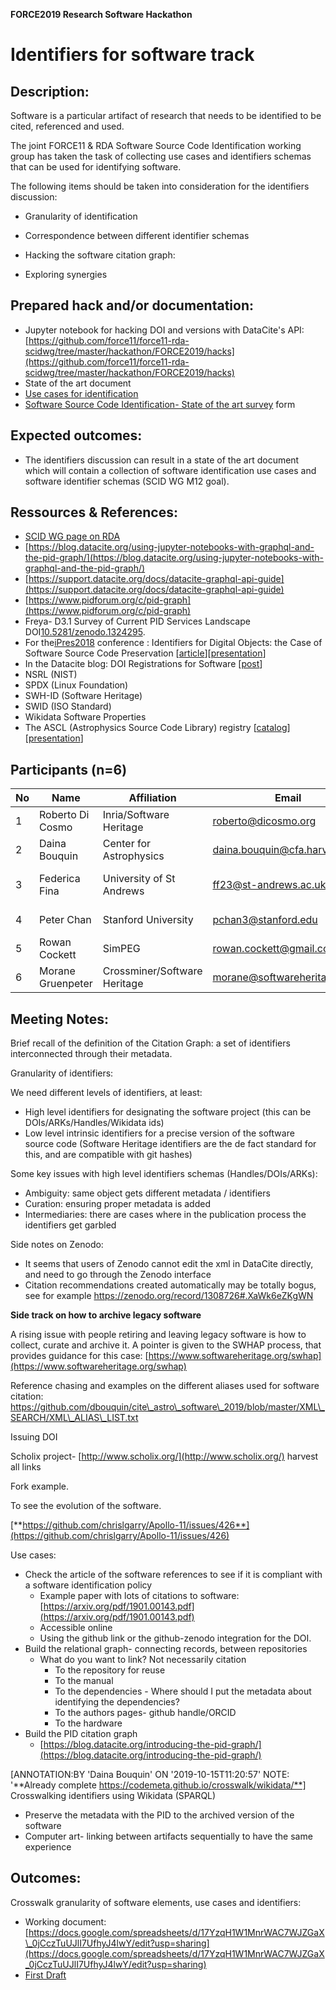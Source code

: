 **FORCE2019 Research Software Hackathon**

# Identifiers for software track



## Description:

Software is a particular artifact of research that needs to be identified to be cited, referenced and used.

The joint FORCE11 &amp; RDA Software Source Code Identification working group has taken the task of collecting use cases and identifiers schemas that can be used for identifying software.

The following items should be taken into consideration for the identifiers discussion:

   - Granularity of identification

   - Correspondence between different identifier schemas

   - Hacking the software citation graph:

   - Exploring synergies

## Prepared hack and/or documentation:

- Jupyter notebook for hacking DOI and versions with DataCite&#39;s API: [https://github.com/force11/force11-rda-scidwg/tree/master/hackathon/FORCE2019/hacks](https://github.com/force11/force11-rda-scidwg/tree/master/hackathon/FORCE2019/hacks)
- State of the art document
- [Use cases for identification](https://docs.google.com/document/d/1MTGpwnfMnv3w06sd-m29Ci4cS32X4DlmIapmuQv3tn8/edit?usp=sharing)
- [Software Source Code Identification- State of the art survey](https://forms.gle/97zmT2w3CZUYUqeQ6) form

## Expected outcomes:

- The identifiers discussion can result in a state of the art document which will contain a collection of software identification use cases and software identifier schemas (SCID WG M12 goal).

## Ressources &amp; References:

- [SCID WG page on RDA](https://www.rd-alliance.org/groups/software-source-code-identification-wg)
- [https://blog.datacite.org/using-jupyter-notebooks-with-graphql-and-the-pid-graph/](https://blog.datacite.org/using-jupyter-notebooks-with-graphql-and-the-pid-graph/)
- [https://support.datacite.org/docs/datacite-graphql-api-guide](https://support.datacite.org/docs/datacite-graphql-api-guide)
- [https://www.pidforum.org/c/pid-graph](https://www.pidforum.org/c/pid-graph)
- Freya- D3.1 Survey of Current PID Services Landscape DOI[10.5281/zenodo.1324295](https://doi.org/10.5281/zenodo.1324295).
- For the[iPres2018](https://ipres2018.org/) conference : Identifiers for Digital Objects: the Case of Software Source Code Preservation [[article](https://hal.archives-ouvertes.fr/hal-01865790v4)][[presentation](https://annex.softwareheritage.org/public/talks/2018/2018-09-25-iPres2018.pdf)]
- In the Datacite blog: DOI Registrations for Software [[post](https://doi.org/10.5438/1nmy-9902)]
- NSRL (NIST)
- SPDX (Linux Foundation)
- SWH-ID (Software Heritage)
- SWID (ISO Standard)
- Wikidata Software Properties
- The ASCL (Astrophysics Source Code Library) registry [[catalog](http://ascl.net/code/all)][[presentation](https://rd-alliance.org/ascl-presentation-asclnet-making-codes-discoverable-20-years)]

## Participants (n=6)

| **No** | **Name** | **Affiliation** | **Email** | **discipline(s)** |
| --- | --- | --- | --- | --- |
| 1 | Roberto Di Cosmo | Inria/Software Heritage | roberto@dicosmo.org | Computer Science |
| 2 | Daina Bouquin | Center for Astrophysics | daina.bouquin@cfa.harvard.edu | Astrophysics |
| 3 | Federica Fina | University of St Andrews | ff23@st-andrews.ac.uk | Research Data Management |
| 4 | Peter Chan | Stanford University | pchan3@stanford.edu | Special Collections |
| 5 | Rowan Cockett | SimPEG | rowan.cockett@gmail.com | Geophysics, Software |
| 6 | Morane Gruenpeter | Crossminer/Software Heritage | morane@softwareheritage.org | Computer Science |



## Meeting Notes:

Brief recall of the definition of the Citation Graph: a set of identifiers interconnected through their metadata.

Granularity of identifiers:

We need different levels of identifiers, at least:

- High level identifiers for designating the software project (this can be DOIs/ARKs/Handles/Wikidata ids)
- Low level intrinsic identifiers for a precise version of the software source code (Software Heritage identifiers are the de fact standard for this, and are compatible with git hashes)

Some key issues with high level identifiers schemas (Handles/DOIs/ARKs):

- Ambiguity: same object gets different metadata / identifiers
- Curation: ensuring proper metadata is added
- Intermediaries: there are cases where in the publication process the identifiers get garbled

Side notes on Zenodo:

- It seems that users of Zenodo cannot edit the xml in DataCite directly, and need to go through the Zenodo interface
- Citation recommendations created automatically may be totally bogus, see for example https://zenodo.org/record/1308726#.XaWk6eZKgWN

**Side track on how to archive legacy software**

A rising issue with people retiring and leaving legacy software is how to collect, curate and archive it. A pointer is given to the SWHAP process, that provides guidance for this case: [https://www.softwareheritage.org/swhap](https://www.softwareheritage.org/swhap)



Reference chasing and examples on the different aliases used for software citation: https://github.com/dbouquin/cite\_astro\_software\_2019/blob/master/XML\_SEARCH/XML\_ALIAS\_LIST.txt

Issuing DOI

Scholix project- [http://www.scholix.org/](http://www.scholix.org/) harvest all links

Fork example.

To see the evolution of the software.

[**https://github.com/chrislgarry/Apollo-11/issues/426**](https://github.com/chrislgarry/Apollo-11/issues/426)

Use cases:

- Check the article of the software references to see if it is compliant with a software identification policy
  - Example paper with lots of citations to software: [https://arxiv.org/pdf/1901.00143.pdf](https://arxiv.org/pdf/1901.00143.pdf)
  - Accessible online
  - Using the github link or the github-zenodo integration for the DOI.
- Build the relational graph- connecting records, between repositories
  - What do you want to link? Not necessarily citation
    - To the repository for reuse
    - To the manual
    - To the dependencies - Where should I put the metadata about identifying the dependencies?
    - To the authors pages- github handle/ORCID
    - To the hardware
- Build the PID citation graph
  - [https://blog.datacite.org/introducing-the-pid-graph/](https://blog.datacite.org/introducing-the-pid-graph/)

[ANNOTATION:BY &#39;Daina Bouquin&#39;
ON &#39;2019-10-15T11:20:57&#39;
NOTE: &#39;**Already complete https://codemeta.github.io/crosswalk/wikidata/**]
Crosswalking identifiers using Wikidata (SPARQL)
- Preserve the metadata with the PID to the archived version of the software
- Computer art- linking between artifacts sequentially to have the same experience


## Outcomes:

Crosswalk granularity of software elements, use cases and identifiers:

- Working document: [https://docs.google.com/spreadsheets/d/17YzqH1W1MnrWAC7WJZGaX\_0jCczTuUJlI7UfhyJ4lwY/edit?usp=sharing](https://docs.google.com/spreadsheets/d/17YzqH1W1MnrWAC7WJZGaX_0jCczTuUJlI7UfhyJ4lwY/edit?usp=sharing)
- [First Draft](crosswalk_identifiers.csv)
